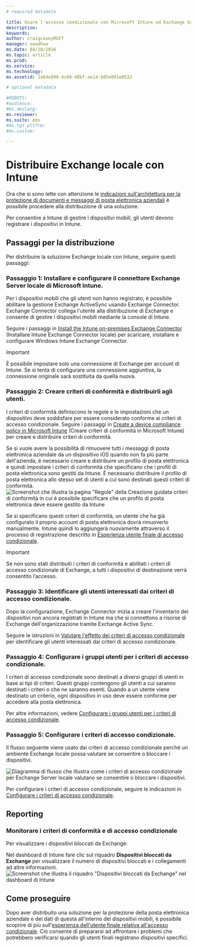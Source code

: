 ```yaml
---
# required metadata

title: Usare l'accesso condizionale con Microsoft Intune ed Exchange Server locale
description:
keywords:
author: craigcaseyMSFT
manager: swadhwa
ms.date: 04/28/2016
ms.topic: article
ms.prod:
ms.service:
ms.technology:
ms.assetid: 2a64e898-4c60-48bf-ae14-b05e091e0533

# optional metadata

#ROBOTS:
#audience:
#ms.devlang:
ms.reviewer: 
ms.suite: ems
#ms.tgt_pltfrm:
#ms.custom:

---
```


# Distribuire Exchange locale con Intune

Ora che si sono lette con attenzione le [indicazioni sull'architettura per la protezione di documenti e messaggi di posta elettronica aziendali](architecture-guidance-for-protecting-company-email-and-documents.md) è possibile procedere alla distribuzione di una soluzione.

Per consentire a Intune di gestire i dispositivi mobili, gli utenti devono registrare i dispositivi in Intune.

## Passaggi per la distribuzione
Per distribuire la soluzione Exchange locale con Intune, seguire questi passaggi:

### Passaggio 1: Installare e configurare il connettore Exchange Server locale di Microsoft Intune.

Per i dispositivi mobili che gli utenti non hanno registrato, è possibile abilitare la gestione Exchange ActiveSync usando Exchange Connector. Exchange Connector collega l'utente alla distribuzione di Exchange e consente di gestire i dispositivi mobili mediante la console di Intune.

Seguire i passaggi in [Install the Intune on-premises Exchange Connector](/intune/deploy-use/intune-on-premises-exchange-connector) (Installare Intune Exchange Connector locale) per scaricare, installare e configurare Windows Intune Exchange Connector.

> [!IMPORTANT]
> È possibile impostare solo una connessione di Exchange per account di Intune. Se si tenta di configurare una connessione aggiuntiva, la connessione originale sarà sostituita da quella nuova.

### Passaggio 2: Creare criteri di conformità e distribuirli agli utenti.
I criteri di conformità definiscono le regole e le impostazioni che un dispositivo deve soddisfare per essere considerato conforme ai criteri di accesso condizionale. Seguire i passaggi in [Create a device compliance policy in Microsoft Intune](/intune/deployuse/create-a-device-compliance-policy-in-microsoft-intune) (Creare criteri di conformità in Microsoft Intune) per creare e distribuire criteri di conformità.

Se si vuole avere la possibilità di rimuovere tutti i messaggi di posta elettronica aziendale da un dispositivo iOS quando non fa più parte dell'azienda, è necessario creare e distribuire un profilo di posta elettronica e quindi impostare i criteri di conformità che specificano che i profili di posta elettronica sono gestiti da Intune. È necessario distribuire il profilo di posta elettronica allo stesso set di utenti a cui sono destinati questi criteri di conformità.
![Screenshot che illustra la pagina "Regole" della Creazione guidata criteri di conformità in cui è possibile specificare che un profilo di posta elettronica deve essere gestito da Intune](./media/ProtectEmail/Hybrid-Onprem-ExchSrvr-Wizard6.PNG)

Se si specificano questi criteri di conformità, un utente che ha già configurato il proprio account di posta elettronica dovrà rimuoverlo manualmente. Intune quindi lo aggiungerà nuovamente attraverso il processo di registrazione descritto in [Esperienza utente finale di accesso condizionale](end-user-experience-conditional-access.md).

> [!IMPORTANT]
> Se non sono stati distribuiti i criteri di conformità e abilitati i criteri di accesso condizionale di Exchange, a tutti i dispositivi di destinazione verrà consentito l’accesso.

### Passaggio 3: Identificare gli utenti interessati dai criteri di accesso condizionale.
Dopo la configurazione, Exchange Connector inizia a creare l'inventario dei dispositivi non ancora registrati in Intune ma che si connettono a risorse di Exchange dell'organizzazione tramite Exchange Active Sync.  

Seguire le istruzioni in [Valutare l'effetto dei criteri di accesso condizionale](/intune/deploy-use/restrict-access-to-exchange-online-with-microsoft-intune#configure-conditional-access) per identificare gli utenti interessati dai criteri di accesso condizionale.


### Passaggio 4: Configurare i gruppi utenti per i criteri di accesso condizionale.
I criteri di accesso condizionale sono destinati a diversi gruppi di utenti in base ai tipi di criteri. Questi gruppi contengono gli utenti a cui saranno destinati i criteri o che ne saranno esenti. Quando a un utente viene destinato un criterio, ogni dispositivo in uso deve essere conforme per accedere alla posta elettronica.

Per altre informazioni, vedere [Configurare i gruppi utenti per i criteri di accesso condizionale](/intune/deploy-use/restrict-access-to-exchange-online-with-microsoft-intune#configure-conditional-access).

### Passaggio 5: Configurare i criteri di accesso condizionale.
Il flusso seguente viene usato dai criteri di accesso condizionale perché un ambiente Exchange locale possa valutare se consentire o bloccare i dispositivi.

![Diagramma di flusso che illustra come i criteri di accesso condizionale per Exchange Server locale valutano se consentire o bloccare i dispositivi.](./media/ProtectEmail/conditional-access-8-2.png)

Per configurare i criteri di accesso condizionale, seguire le indicazioni in [Configurare i criteri di accesso condizionale](/intune/deploy-use/restrict-access-to-exchange-onpremises-with-microsoft-intune#-a-name-bkmk_enablexchngonprem-a-configure-a-conditional-access-policy).

## Reporting

### Monitorare i criteri di conformità e di accesso condizionale
Per visualizzare i dispositivi bloccati da Exchange:

Nel dashboard di Intune fare clic sul riquadro **Dispositivi bloccati da Exchange** per visualizzare il numero di dispositivi bloccati e i collegamenti ad altre informazioni.
![Screenshot che illustra il riquadro "Dispositivi bloccati da Exchange" nel dashboard di Intune](./media/ProtectEmail/intune-sa-6blocked-devices.PNG)

## Come proseguire
Dopo aver distribuito una soluzione per la protezione della posta elettronica aziendale e dei dati di questa all'interno dei dispositivi mobili, è possibile scoprire di più sull'[esperienza dell'utente finale relativa all'accesso condizionale](end-user-experience-conditional-access.md). Ciò consente di prepararsi ad affrontare i problemi che potrebbero verificarsi quando gli utenti finali registrano dispositivi specifici.


<!--HONumber=Apr16_HO4-->



